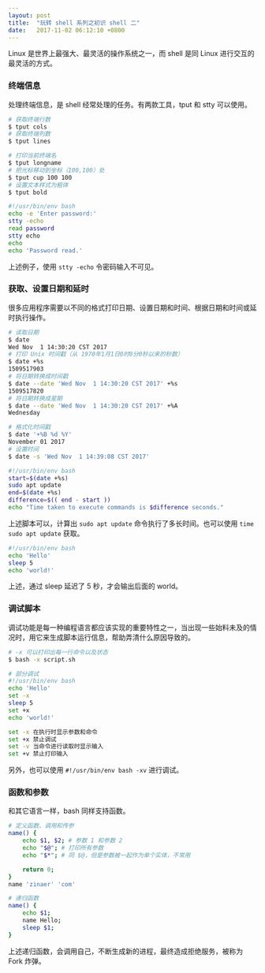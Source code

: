 ```yaml
---
layout: post
title:  "玩转 shell 系列之初识 shell 二"
date:   2017-11-02 06:12:10 +0800
---
```

Linux 是世界上最强大、最灵活的操作系统之一，而 shell 是同 Linux 进行交互的最灵活的方式。

### 终端信息

处理终端信息，是 shell 经常处理的任务。有两款工具，tput 和 stty 可以使用。

```bash
# 获取终端行数
$ tput cols
# 获取终端列数
$ tput lines

# 打印当前终端名
$ tput longname
# 把光标移动到坐标（100,100）处
$ tput cup 100 100
# 设置文本样式为粗体
$ tput bold
```

```bash
#!/usr/bin/env bash
echo -e 'Enter password:'
stty -echo
read password
stty echo
echo                                                  
echo 'Password read.'
```

上述例子，使用 `stty -echo` 令密码输入不可见。

### 获取、设置日期和延时

很多应用程序需要以不同的格式打印日期、设置日期和时间、根据日期和时间或延时执行操作。

```bash
# 读取日期
$ date
Wed Nov  1 14:30:20 CST 2017
# 打印 Unix 时间戳（从 1970年1月1日0时0分0秒以来的秒数）
$ date +%s
1509517903
# 将日期转换成时间戳
$ date --date 'Wed Nov  1 14:30:20 CST 2017' +%s
1509517820
# 将日期转换成星期
$ date --date 'Wed Nov  1 14:30:20 CST 2017' +%A
Wednesday

# 格式化时间戳
$ date '+%B %d %Y'
November 01 2017
# 设置时间
$ date -s 'Wed Nov  1 14:39:08 CST 2017'
```

```bash
#!/usr/bin/env bash
start=$(date +%s)
sudo apt update
end=$(date +%s)
difference=$(( end - start ))
echo "Time taken to execute commands is $difference seconds."
```

上述脚本可以，计算出 `sudo apt update` 命令执行了多长时间。也可以使用 `time sudo apt update` 获取。

```bash
#!/usr/bin/env bash
echo 'Hello'
sleep 5
echo 'world!'
```

上述，通过 sleep 延迟了 5 秒，才会输出后面的 world。

### 调试脚本

调试功能是每一种编程语言都应该实现的重要特性之一，当出现一些始料未及的情况时，用它来生成脚本运行信息，帮助弄清什么原因导致的。

```bash
# -x 可以打印出每一行命令以及状态
$ bash -x script.sh
```

```bash
# 部分调试
#!/usr/bin/env bash
echo 'Hello'
set -x
sleep 5
set +x
echo 'world!'
```

```bash
set -x 在执行时显示参数和命令
set +x 禁止调试
set -v 当命令进行读取时显示输入
set +v 禁止打印输入
```

另外，也可以使用 `#!/usr/bin/env bash -xv` 进行调试。

### 函数和参数

和其它语言一样，bash 同样支持函数。

```bash
# 定义函数、调用和传参
name() {
	echo $1, $2; # 参数 1 和参数 2
	echo "$@"; # 打印所有参数
	echo "$*"; # 同 $@，但是参数被一起作为单个实体，不常用

	return 0;
}
name 'zinaer' 'com'
```

```bash
# 递归函数
name() {
	echo $1;
	name Hello;
	sleep $1;
}
```

上述递归函数，会调用自己，不断生成新的进程，最终造成拒绝服务，被称为 Fork 炸弹。
